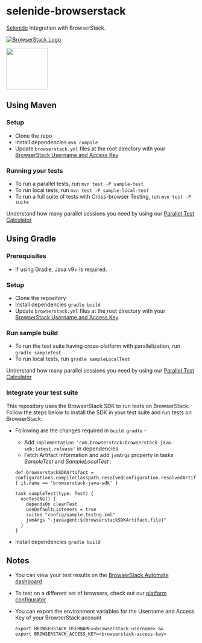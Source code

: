 # selenide-browserstack

[Selenide](http://selenide.org/) Integration with BrowserStack.

<a href="https://www.browserstack.com/automate">![BrowserStack Logo](https://d98b8t1nnulk5.cloudfront.net/production/images/layout/logo-header.png?1469004780)</a>

<a href="http://selenide.org/"><img src ="http://selenide.org/images/selenide-logo-big.png" height = "110"></a>

## Using Maven

### Setup

* Clone the repo
* Install dependencies `mvn compile`
* Update `browserstack.yml` files at the root directory with your [BrowserStack Username and Access Key](https://www.browserstack.com/accounts/settings)

### Running your tests

- To run a parallel tests, run `mvn test -P sample-test`
- To run local tests, run `mvn test -P sample-local-test`
- To run a full suite of tests with Cross-browser Testing, run `mvn test -P suite`

 Understand how many parallel sessions you need by using our [Parallel Test Calculator](https://www.browserstack.com/automate/parallel-calculator?ref=github)

## Using Gradle

### Prerequisites
- If using Gradle, Java v9+ is required.

### Setup

- Clone the repository
- Install dependencies `gradle build`
- Update `browserstack.yml` files at the root directory with your [BrowserStack Username and Access Key](https://www.browserstack.com/accounts/settings)

### Run sample build

- To run the test suite having cross-platform with parallelization, run `gradle sampleTest`
- To run local tests, run `gradle sampleLocalTest`

Understand how many parallel sessions you need by using our [Parallel Test Calculator](https://www.browserstack.com/automate/parallel-calculator?ref=github)

### Integrate your test suite

This repository uses the BrowserStack SDK to run tests on BrowserStack. Follow the steps below to install the SDK in your test suite and run tests on BrowserStack:

* Following are the changes required in `build.gradle` -
  * Add `implementation 'com.browserstack:browserstack-java-sdk:latest.release'` in dependencies
  * Fetch Artifact Information and add `jvmArgs` property in tasks *SampleTest* and *SampleLocalTest* :
  ```
  def browserstackSDKArtifact = configurations.compileClasspath.resolvedConfiguration.resolvedArtifacts.find { it.name == 'browserstack-java-sdk' }
  
  task sampleTest(type: Test) {
    useTestNG() {
      dependsOn cleanTest
      useDefaultListeners = true
      suites "config/sample.testng.xml"
      jvmArgs "-javaagent:${browserstackSDKArtifact.file}"
    }
  }
  ```

* Install dependencies `gradle build`

## Notes
* You can view your test results on the [BrowserStack Automate dashboard](https://www.browserstack.com/automate)
* To test on a different set of browsers, check out our [platform configurator](https://www.browserstack.com/automate/java#setting-os-and-browser)
* You can export the environment variables for the Username and Access Key of your BrowserStack account

  ```
  export BROWSERSTACK_USERNAME=<browserstack-username> &&
  export BROWSERSTACK_ACCESS_KEY=<browserstack-access-key>
  ```
